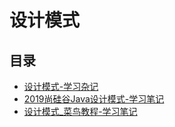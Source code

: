 #  设计模式

## 目录

* [设计模式-学习杂记](/study/设计模式/设计模式-学习杂记)
* [2019尚硅谷Java设计模式-学习笔记](/study/设计模式/2019尚硅谷Java设计模式-学习笔记)
* [设计模式_菜鸟教程-学习笔记](/study/设计模式/设计模式_菜鸟教程-学习笔记)